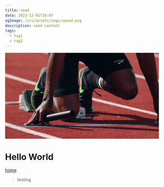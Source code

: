 ```yaml
---
title: seed
date: 2023-12-01T16:07
ogImage: /src/assets/imgs/speed.png
description: seed content
tags:
  - tag1
  - tag2
---
```


![](src/assets/imgs/speed.png)

# Hello World

[home](/)

> testing
